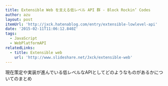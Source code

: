 ```yaml
---
title: Extensible Web を支える低レベル API 群 - Block Rockin’ Codes
author: azu
layout: post
itemUrl: 'http://jxck.hatenablog.com/entry/extensible-lowlevel-api'
date: '2015-02-11T11:06:12.840Z'
tags:
  - JavaScript
  - WebPlatformAPI
relatedLinks:
  - title: Extensible web
    url: 'http://www.slideshare.net/Jxck/extensible-web'
---
```

現在策定や実装が進んでいる低レベルなAPIとしてどのようなものがあるかについてのまとめ
